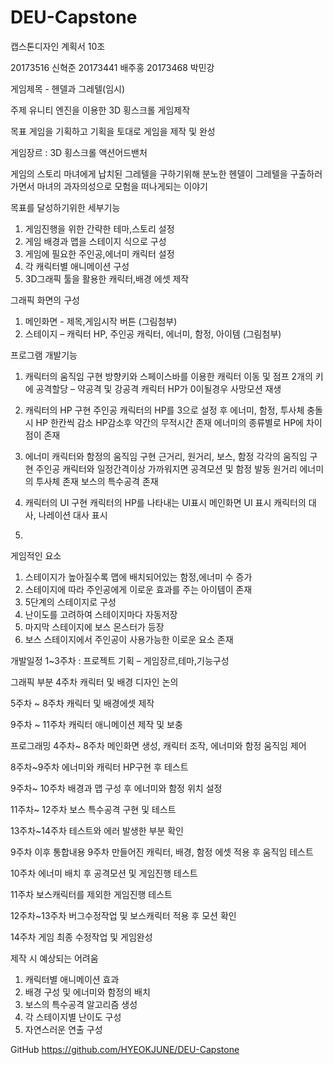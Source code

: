 # DEU-Capstone

캡스톤디자인 계획서 10조

20173516 신혁준
20173441 배주홍
20173468 박민강

게임제목 - 헨델과 그레텔(임시)

주제
유니티 엔진을 이용한 3D 횡스크롤 게임제작

목표
게임을 기획하고 기획을 토대로 게임을 제작 및 완성

게임장르 : 3D 횡스크롤 액션어드밴처

게임의 스토리
마녀에게 납치된 그레텔을 구하기위해 분노한 헨델이 그레텔을 구출하러 가면서 마녀의 과자의성으로 모험을 떠나게되는 이야기


목표를 달성하기위한 세부기능
1.	게임진행을 위한 간략한 테마,스토리 설정
2.	게임 배경과 맵을 스테이지 식으로 구성
3.	게임에 필요한 주인공,에너미 캐릭터 설정
4.	각 캐릭터별 애니메이션 구성
5.	3D그래픽 툴을 활용한 캐릭터,배경 에셋 제작



그래픽 화면의 구성
1)	메인화면 - 제목,게임시작 버튼
(그림첨부)
2)	스테이지 – 캐릭터 HP, 주인공 캐릭터, 에너미, 함정, 아이템
(그림첨부)


프로그램 개발기능

1)	캐릭터의 움직임 구현
방향키와 스페이스바를 이용한 캐릭터 이동 및 점프
2개의 키에 공격할당 – 약공격 및 강공격
캐릭터 HP가 0이될경우 사망모션 재생

2)	캐릭터의 HP 구현
주인공 캐릭터의 HP를 3으로 설정 후 에너미, 함정, 투사체
충돌시 HP 한칸씩 감소 HP감소후 약간의 무적시간 존재
에너미의 종류별로 HP에 차이점이 존재

3)	에너미 캐릭터와 함정의 움직임 구현
근거리, 원거리, 보스, 함정 각각의 움직임 구현
주인공 캐릭터와 일정간격이상 가까워지면 공격모션 및 함정 발동
원거리 에너미의 투사체 존재
보스의 특수공격 존재



4)	캐릭터의 UI 구현
캐릭터의 HP를 나타내는 UI표시
메인화면 UI 표시
캐릭터의 대사, 나레이션 대사 표시
5)	

게임적인 요소
1)	스테이지가 높아질수록 맵에 배치되어있는 함정,에너미 수 증가
2)	스테이지에 따라 주인공에게 이로운 효과를 주는 아이템이 존재
3)	5단계의 스테이지로 구성
4)	난이도를 고려하여 스테이지마다 자동저장
5)	마지막 스테이지에 보스 몬스터가 등장
6)	보스 스테이지에서 주인공이 사용가능한 이로운 요소 존재

개발일정
1~3주차 : 프로젝트 기획 – 게임장르,테마,기능구성

그래픽 부분
4주차
캐릭터 및 배경 디자인 논의

5주차 ~ 8주차
캐릭터 및 배경에셋 제작

9주차 ~ 11주차
캐릭터 애니메이션 제작 및 보충

프로그래밍
4주차~ 8주차 
메인화면 생성, 캐릭터 조작, 에너미와 함정 움직임 제어

8주차~9주차 
에너미와 캐릭터 HP구현 후 테스트

9주차~ 10주차
배경과 맵 구성 후 에너미와 함정 위치 설정

11주차~ 12주차
보스 특수공격 구현 및 테스트

13주차~14주차
테스트와 에러 발생한 부분 확인

9주차 이후 통합내용
9주차
만들어진 캐릭터, 배경, 함정 에셋 적용 후 움직임 테스트

10주차
에너미 배치 후 공격모션 및 게임진행 테스트

11주차
보스캐릭터를 제외한 게임진행 테스트


12주차~13주차
버그수정작업 및 보스캐릭터 적용 후 모션 확인

14주차
게임 최종 수정작업 및 게임완성

제작 시 예상되는 어려움
1.	캐릭터별 애니메이션 효과
2.	배경 구성 및 에너미와 함정의 배치
3.	보스의 특수공격 알고리즘 생성
4.	각 스테이지별 난이도 구성
5.	자연스러운 연출 구성

GitHub
https://github.com/HYEOKJUNE/DEU-Capstone
